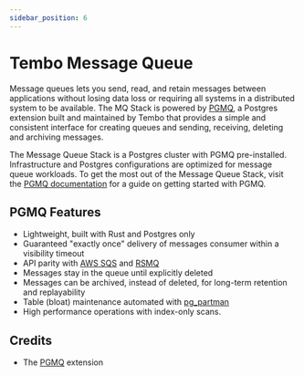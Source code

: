 ```yaml
---
sidebar_position: 6
---
```


# Tembo Message Queue

Message queues lets you send, read, and retain messages between applications without losing data loss or requiring all systems in a distributed system to be available. The MQ Stack is powered by [PGMQ](https://github.com/tembo-io/pgmq#sql-examples), a Postgres extension built and maintained by Tembo that provides a simple and consistent interface for creating queues and sending, receiving, deleting and archiving messages.

The Message Queue Stack is a Postgres cluster with PGMQ pre-installed. Infrastructure and Postgres configurations are optimized for message queue workloads. To get the most out of the Message Queue Stack, visit the [PGMQ documentation](https://github.com/tembo-io/pgmq#sql-examples) for a guide on getting started with PGMQ.

## PGMQ Features

- Lightweight, built with Rust and Postgres only
- Guaranteed "exactly once" delivery of messages consumer within a visibility timeout
- API parity with [AWS SQS](https://aws.amazon.com/sqs/) and [RSMQ](https://github.com/smrchy/rsmq)
- Messages stay in the queue until explicitly deleted
- Messages can be archived, instead of deleted, for long-term retention and replayability
- Table (bloat) maintenance automated with [pg_partman](https://github.com/pgpartman/pg_partman)
- High performance operations with index-only scans.

## Credits

* The [PGMQ](https://github.com/tembo-io/pgmq) extension
